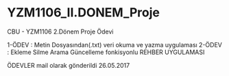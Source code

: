 # YZM1106_II.DONEM_Proje

CBU - YZM1106 2.Dönem Proje Ödevi

 1-ÖDEV : Metin Dosyasından(.txt) veri okuma ve yazma uygulaması
 2-ÖDEV : Ekleme Silme Arama Güncelleme fonkisyonlu REHBER UYGULAMASI


ÖDEVLER mail olarak gönderildi 26.05.2017

